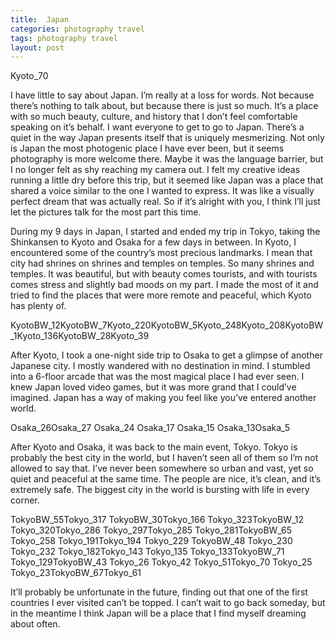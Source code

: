 ```yaml
---
title:  Japan
categories: photography travel
tags: photography travel
layout: post
---
```


Kyoto_70

I have little to say about Japan. I’m really at a loss for words. Not because there’s nothing to talk about, but because there is just so much. It’s a place with so much beauty, culture, and history that I don’t feel comfortable speaking on it’s behalf. I want everyone to get to go to Japan. There’s a quiet in the way Japan presents itself that is uniquely mesmerizing. Not only is Japan the most photogenic place I have ever been, but it seems photography is more welcome there. Maybe it was the language barrier, but I no longer felt as shy reaching my camera out. I felt my creative ideas running a little dry before this trip, but it seemed like Japan was a place that shared a voice similar to the one I wanted to express. It was like a visually perfect dream that was actually real. So if it’s alright with you, I think I’ll just let the pictures talk for the most part this time.

During my 9 days in Japan, I started and ended my trip in Tokyo, taking the Shinkansen to Kyoto and Osaka for a few days in between. In Kyoto, I encountered some of the country’s most precious landmarks. I mean that city had shrines on shrines and temples on temples. So many shrines and temples. It was beautiful, but with beauty comes tourists, and with tourists comes stress and slightly bad moods on my part. I made the most of it and tried to find the places that were more remote and peaceful, which Kyoto has plenty of.


KyotoBW_12KyotoBW_7Kyoto_220KyotoBW_5Kyoto_248Kyoto_208KyotoBW_1Kyoto_136KyotoBW_28Kyoto_39

After Kyoto, I took a one-night side trip to Osaka to get a glimpse of another Japanese city. I mostly wandered with no destination in mind. I stumbled into a 6-floor arcade that was the most magical place I had ever seen. I knew Japan loved video games, but it was more grand that I could’ve imagined. Japan has a way of making you feel like you’ve entered another world.

Osaka_26Osaka_27 Osaka_24 Osaka_17 Osaka_15 Osaka_13Osaka_5

After Kyoto and Osaka, it was back to the main event, Tokyo. Tokyo is probably the best city in the world, but I haven’t seen all of them so I’m not allowed to say that. I’ve never been somewhere so urban and vast, yet so quiet and peaceful at the same time. The people are nice, it’s clean, and it’s extremely safe. The biggest city in the world is bursting with life in every corner.

TokyoBW_55Tokyo_317 TokyoBW_30Tokyo_166 Tokyo_323TokyoBW_12 Tokyo_320Tokyo_286 Tokyo_297Tokyo_285 Tokyo_281TokyoBW_65 Tokyo_258 Tokyo_191Tokyo_194 Tokyo_229 TokyoBW_48 Tokyo_230 Tokyo_232 Tokyo_182Tokyo_143 Tokyo_135 Tokyo_133TokyoBW_71 Tokyo_129TokyoBW_43 Tokyo_26 Tokyo_42 Tokyo_51Tokyo_70 Tokyo_25 Tokyo_23TokyoBW_67Tokyo_61

It’ll probably be unfortunate in the future, finding out that one of the first countries I ever visited can’t be topped. I can’t wait to go back someday, but in the meantime I think Japan will be a place that I find myself dreaming about often.

